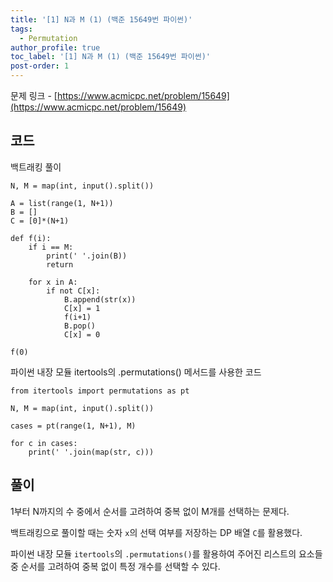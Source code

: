 ```yaml
---
title: '[1] N과 M (1) (백준 15649번 파이썬)'
tags:
  - Permutation
author_profile: true
toc_label: '[1] N과 M (1) (백준 15649번 파이썬)'
post-order: 1
---
```


문제 링크 - [https://www.acmicpc.net/problem/15649](https://www.acmicpc.net/problem/15649)

## 코드
<p class=short>백트래킹 풀이</p>

```python::lineons
N, M = map(int, input().split())

A = list(range(1, N+1))
B = []
C = [0]*(N+1)

def f(i):
    if i == M:
        print(' '.join(B))
        return
    
    for x in A:
        if not C[x]:
            B.append(str(x))
            C[x] = 1
            f(i+1)
            B.pop()
            C[x] = 0

f(0)
```

<p class=short>파이썬 내장 모듈 <c>itertools</c>의 <c>.permutations()</c> 메서드를 사용한 코드

```python::lineons
from itertools import permutations as pt

N, M = map(int, input().split())

cases = pt(range(1, N+1), M)

for c in cases:
    print(' '.join(map(str, c)))
```

## 풀이
1부터 N까지의 수 중에서 순서를 고려하여 중복 없이 M개를 선택하는 문제다.

백트래킹으로 풀이할 때는 숫자 `x`의 선택 여부를 저장하는 DP 배열 `C`를 활용했다.

파이썬 내장 모듈 `itertools`의 `.permutations()`를 활용하여 주어진 리스트의 요소들 중 순서를 고려하여 중복 없이 특정 개수를 선택할 수 있다.
